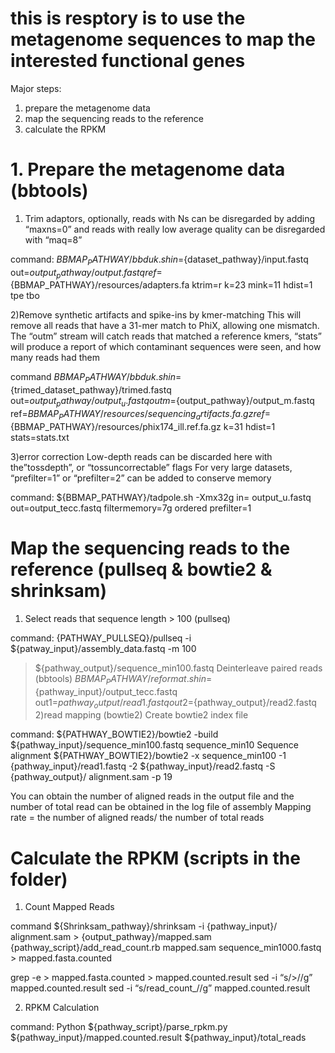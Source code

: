 # this is resptory is to use the metagenome sequences to map the interested functional genes

Major steps:
1. prepare the metagenome data
2. map the sequencing reads to the reference 
3. calculate the RPKM

# 1. Prepare the metagenome data (bbtools)
1) Trim adaptors, optionally, reads with Ns can be disregarded by adding “maxns=0” and reads with really low average quality can be disregarded with “maq=8”

command:
${BBMAP_PATHWAY}/bbduk.sh in=${dataset_pathway}/input.fastq
out=${output_pathway}/output.fastq 
ref=${BBMAP_PATHWAY}/resources/adapters.fa 
ktrim=r k=23 
mink=11 hdist=1 tpe tbo

2)Remove synthetic artifacts and spike-ins by kmer-matching
This will remove all reads that have a 31-mer match to PhiX, allowing one mismatch. The “outm” stream will catch reads that matched a reference kmers, “stats” will produce a report of which contaminant sequences were seen, and how many reads had them

command
${BBMAP_PATHWAY}/bbduk.sh in=${trimed_dataset_pathway}/trimed.fastq
out=${output_pathway}/output_u.fastq outm=${output_pathway}/output_m.fastq ref=${BBMAP_PATHWAY}/resources/sequencing_artifacts.fa.gz ref=${BBMAP_PATHWAY}/resources/phix174_ill.ref.fa.gz k=31 hdist=1 stats=stats.txt

3)error correction
Low-depth reads can be discarded here with the”tossdepth”, or “tossuncorrectable” flags
For very large datasets, “prefilter=1” or “prefilter=2” can be added to conserve memory

command:
${BBMAP_PATHWAY}/tadpole.sh -Xmx32g in= output_u.fastq out=output_tecc.fastq filtermemory=7g ordered prefilter=1

# Map the sequencing reads to the reference (pullseq & bowtie2 & shrinksam)
1) Select reads that sequence length > 100 (pullseq)

command:
{PATHWAY_PULLSEQ}/pullseq -i ${patway_input}/assembly_data.fastq -m 100
> ${pathway_output}/sequence_min100.fastq
Deinterleave paired reads (bbtools)
${BBMAP_PATHWAY}/reformat.sh in=${pathway_input}/output_tecc.fastq out1=${pathway_output}/read1.fastq out2=${pathway_output}/read2.fastq
2)read mapping (bowtie2)
Create bowtie2 index file

command:
${PATHWAY_BOWTIE2}/bowtie2 -build ${pathway_input}/sequence_min100.fastq sequence_min10
Sequence alignment
${PATHWAY_BOWTIE2}/bowtie2 -x sequence_min100 -1 {pathway_input}/read1.fastq -2 ${pathway_input}/read2.fastq -S {pathway_output}/ alignment.sam -p 19

You can obtain the number of aligned reads in the output file and the number of total read can be obtained in the log file of assembly
Mapping rate = the number of aligned reads/ the number of total reads

# Calculate the RPKM (scripts in the folder)
1) Count Mapped Reads

command
${Shrinksam_pathway}/shrinksam -i {pathway_input}/ alignment.sam > {output_pathway}/mapped.sam
{pathway_script}/add_read_count.rb mapped.sam sequence_min1000.fastq > mapped.fasta.counted

grep -e > mapped.fasta.counted > mapped.counted.result
sed -i “s/>//g” mapped.counted.result
sed -i “s/read_count_//g” mapped.counted.result

2) RPKM Calculation

command:
Python ${pathway_script}/parse_rpkm.py ${pathway_input}/mapped.counted.result ${pathway_input}/total_reads
